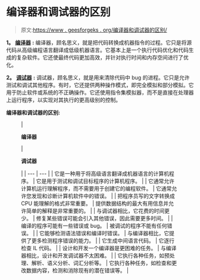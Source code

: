 # 编译器和调试器的区别

> 原文:[https://www . geesforgeks . org/编译器和调试器的区别/](https://www.geeksforgeeks.org/difference-between-compiler-and-debugger/)

**1。** [**编译器**](https://www.geeksforgeeks.org/language-processors-assembler-compiler-and-interpreter/) **:**
编译器，顾名思义，就是把代码转换成机器指令的过程。它只是将源代码从高级编程语言翻译成低级机器语言。它基本上是一个执行代码优化和代码生成的复杂软件。它还使最终代码更加高效，并针对执行时间和内存空间进行了优化。

**2。** [**调试器**](https://www.geeksforgeeks.org/software-engineering-debugging/) **:**
调试器，顾名思义，就是用来清除代码中 bug 的进程。它只是允许测试和调试其他程序。有时，它还提供两种操作模式，即完全模拟和部分模拟。它用于防止软件或系统的不正确操作。它还使用指令集模拟器，而不是直接在处理器上运行程序，以实现对其执行的更高级别的控制。

**编译器和调试器的区别:**

<figure class="table">

| 

**编译器**

 | 

**调试器**

 |
| --- | --- |
| 它是一种用于将高级语言翻译成机器语言的计算机程序。 | 它是用于测试和调试目标程序的计算机程序。 |
| 它通常允许计算机运行理解程序，而不需要用于创建它的编程软件。 | 它通常允许您发现和诊断计算机软件中的错误。 |
| 把程序员写的文字转换成 CPU 能理解的格式非常重要。 | 提供数据结构的最大有用信息并允许简单的解释是非常重要的。 |
| 与调试器相比，它花费的时间更少。 | 修复某些错误可能会引入其他错误，因此需要更多时间。 |
| 编译的程序可能有一些错误或 bug。 | 被调试的程序不能有任何错误。 |
| 它能够检测语法错误和编译时错误。 | 与编译器相比，它提供了更多检测程序错误的能力。 |
| 它生成中间语言代码。 | 它逐行检查 IL 代码。 |
| 设计和开发一个编译器是更困难的任务。 | 与编译器相比，设计和开发调试器不太困难。 |
| 它执行各种任务，如预处理、解析、语义分析、词汇分析等。 | 它执行各种任务，如检查和更改数据内容，检测和消除现有的潜在错误等。 |

</figure>